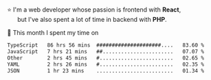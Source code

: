 ⭐ I'm a web developer whose passion is frontend with <b>React</b>,<br/>
&nbsp; &nbsp; &nbsp; but I've also spent a lot of time in backend with <b>PHP</b>.

📅 This month I spent my time on

<!--START_SECTION:waka-->

```txt
TypeScript   86 hrs 56 mins  #####################....   83.60 %
JavaScript   7 hrs 21 mins   ##.......................   07.07 %
Other        2 hrs 45 mins   #........................   02.65 %
YAML         2 hrs 26 mins   #........................   02.35 %
JSON         1 hr 23 mins    .........................   01.34 %
```

<!--END_SECTION:waka-->
